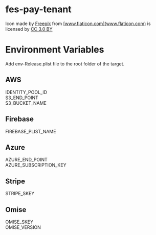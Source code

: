 # fes-pay-tenant

Icon made by [Freepik](http://www.freepik.com) from [www.flaticon.com](www.flaticon.com) is licensed by [CC 3.0 BY](http://creativecommons.org/licenses/by/3.0/)

# Environment Variables
Add env-Release.plist file to the root folder of the target.

## AWS
IDENTITY_POOL_ID  
S3_END_POINT  
S3_BUCKET_NAME

## Firebase
FIREBASE_PLIST_NAME

## Azure
AZURE_END_POINT  
AZURE_SUBSCRIPTION_KEY

## Stripe
STRIPE_SKEY

## Omise
OMISE_SKEY  
OMISE_VERSION

